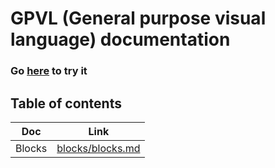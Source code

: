 # GPVL (General purpose visual language) documentation

### Go [here](https://tadahrd.github.io/GPVL--General-purpose-visual-language-/) to try it

## Table of contents

| Doc | Link |
| - | - |
| Blocks | [blocks/blocks.md](blocks/)
